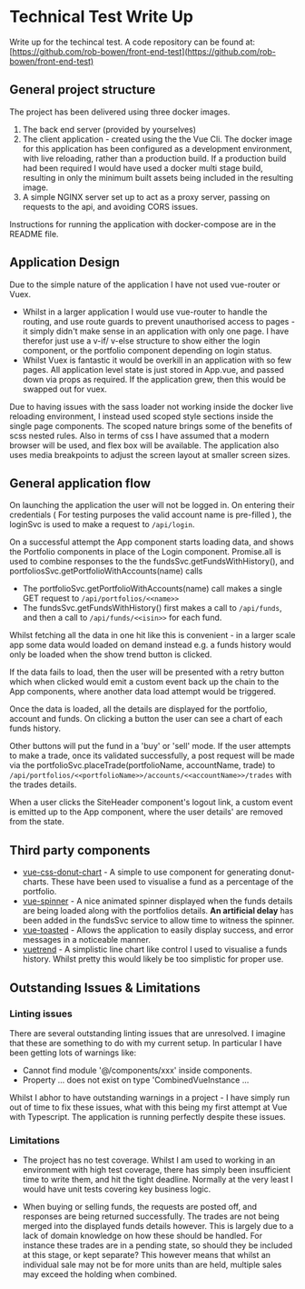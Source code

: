 # Technical Test Write Up

Write up for the techincal test. A code repository can be found at: [https://github.com/rob-bowen/front-end-test](https://github.com/rob-bowen/front-end-test)

## General project structure

The project has been delivered using three docker images.

1. The back end server (provided by yourselves)
1. The client application - created using the the Vue Cli. The docker image for this application has been configured as a development environment, with live reloading, rather than a production build. If a production build had been required I would have used a docker multi stage build, resulting in only the minimum built assets being included in the resulting image.
1. A simple NGINX server set up to act as a proxy server, passing on requests to the api, and avoiding CORS issues.

Instructions for running the application with docker-compose are in the README file.

## Application Design

Due to the simple nature of the application I have not used vue-router or Vuex.

- Whilst in a larger application I would use vue-router to handle the routing, and use route guards to prevent unauthorised access to pages - it simply didn't make sense in an application with only one page. I have therefor just use a v-if/ v-else structure to show either the login component, or the portfolio component depending on login status.
- Whilst Vuex is fantastic it would be overkill in an application with so few pages. All application level state is just stored in App.vue, and passed down via props as required. If the application grew, then this would be swapped out for vuex.

Due to having issues with the sass loader not working inside the docker live reloading environment, I instead used scoped style sections inside the single page components. The scoped nature brings some of the benefits of scss nested rules. Also in terms of css I have assumed that a modern browser will be used, and flex box will be available. The application also uses media breakpoints to adjust the screen layout at smaller screen sizes.

## General application flow

On launching the application the user will not be logged in. On entering their credentials ( For testing purposes the valid account name is pre-filled ), the loginSvc is used to make a request to `/api/login`.

On a successful attempt the App component starts loading data, and shows the Portfolio components in place of the Login component. Promise.all is used to combine responses to the the fundsSvc.getFundsWithHistory(), and portfoliosSvc.getPortfolioWithAccounts(name) calls

- The portfolioSvc.getPortfolioWithAccounts(name) call makes a single GET request to `/api/portfolios/<<name>>`
- The fundsSvc.getFundsWithHistory() first makes a call to `/api/funds`, and then a call to `/api/funds/<<isin>>` for each fund.

Whilst fetching all the data in one hit like this is convenient - in a larger scale app some data would loaded on demand instead e.g. a funds history would only be loaded when the show trend button is clicked.

If the data fails to load, then the user will be presented with a retry button which when clicked would emit a custom event back up the chain to the App components, where another data load attempt would be triggered.

Once the data is loaded, all the details are displayed for the portfolio, account and funds. On clicking a button the user can see a chart of each funds history.

Other buttons will put the fund in a 'buy' or 'sell' mode. If the user attempts to make a trade, once its validated successfully, a post request will be made via the portfolioSvc.placeTrade(portfolioName, accountName, trade) to `/api/portfolios/<<portfolioName>>/accounts/<<accountName>>/trades` with the trades details.

When a user clicks the SiteHeader component's logout link, a custom event is emitted up to the App component, where the user details' are removed from the state.

## Third party components

- [vue-css-donut-chart](https://www.npmjs.com/package/vue-css-donut-chart) - A simple to use component for generating donut-charts. These have been used to visualise a fund as a percentage of the portfolio.
- [vue-spinner](https://www.npmjs.com/package/vue-spinner) - A nice animated spinner displayed when the funds details are being loaded along with the portfolios details. **An artificial delay** has been added in the fundsSvc service to allow time to witness the spinner.
- [vue-toasted](https://www.npmjs.com/package/vue-toasted) - Allows the application to easily display success, and error messages in a noticeable manner.
- [vuetrend](https://cinwell.com/vue-trend/?ref=madewithvuejs.com) - A simplistic line chart like control I used to visualise a funds history. Whilst pretty this would likely be too simplistic for proper use.

## Outstanding Issues & Limitations

### Linting issues

There are several outstanding linting issues that are unresolved. I imagine that these are something to do with my current setup. In particular I have been getting lots of warnings like:

- Cannot find module '@/components/xxx' inside components.
- Property ... does not exist on type 'CombinedVueInstance ...

Whilst I abhor to have outstanding warnings in a project - I have simply run out of time to fix these issues, what with this being my first attempt at Vue with Typescript. The application is running perfectly despite these issues.

### Limitations

- The project has no test coverage. Whilst I am used to working in an environment with high test coverage, there has simply been insufficient time to write them, and hit the tight deadline. Normally at the very least I would have unit tests covering key business logic.

- When buying or selling funds, the requests are posted off, and responses are being returned successfully. The trades are not being merged into the displayed funds details however. This is largely due to a lack of domain knowledge on how these should be handled. For instance these trades are in a pending state, so should they be included at this stage, or kept separate? This however means that whilst an individual sale may not be for more units than are held, multiple sales may exceed the holding when combined.
